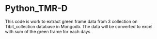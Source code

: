 # Python_TMR-D
This code is work to extract green frame data from 3 collection on Tibit_collection database in Mongodb. 
The data will be converted to excel with sum of the green frame for each days. 
